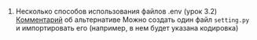1. Несколько способов использования файлов .env (урок 3.2)
		[Комментарий](https://stepik.org/lesson/1259002/step/1?discussion=10420227&reply=10424554&unit=1273052) об альтернативе
		Можно создать один файл `setting.py` и импортировать его (например, в нем будет указана кодировка)